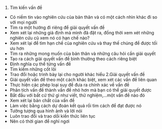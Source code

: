 
1. Tìm kiến vấn đề
- Có niềm tin vào nghiên cứu của bản thân và có một cách nhìn khác đi so với mọi người
- Tìm ra một hướng đi riêng để giải quyết vấn đề
- Xem xét lại những giả định mà mình đã đặt ra, đồng thời xem xét những nghiên cứu cũ xem nó có hạn chế nào?
- Xem xét lại để tìm hạn chế của nghiên cứu và thay thế chúng để được tối ưu hơn
- Tìm ra những mong muốn của bản thân và những câu hỏi cần giải quyết
- Tạo ra cách giải quyết vấn đề bình thường theo cách riêng biệt
- Định nghĩa cụ thể từng vấn đề
- Tìm kiếm những cốt lõi
- Trao đổi hoặc trình bày lại cho người khác hiểu
2.Giải quyết vấn đề
- Giải quyết vấn đề theo một cách khác biệt, xem xét các vấn đề liên quan
- Thực hiện các phép loại suy để đưa ra chính xác về vấn đề
- Phân tích vấn đề thành vấn đề nhỏ hơn mà bạn có thể giải quyết được
- Bắt đầu với bất cứ thứ gì như viết, thử nghiệm,...một vấn đề nào đó
- Xem xét lại bản chất của vấn đề
- Làm việc bằng cách dự đoán kết quả rồi tìm cách để đạt được nó
- Tưởng tượng qua hình ảnh và lời nói
- Luôn trao đổi và trao dồi kiến thức liên tục
- Nên có thời gian để nghỉ ngơi
